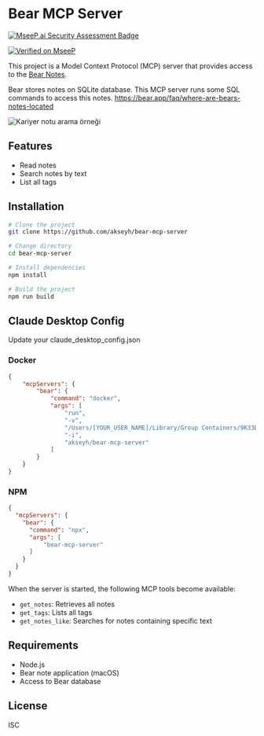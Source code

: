 # Bear MCP Server

[![MseeP.ai Security Assessment Badge](https://mseep.net/pr/akseyh-bear-mcp-server-badge.png)](https://mseep.ai/app/akseyh-bear-mcp-server)

[![Verified on MseeP](https://mseep.ai/badge.svg)](https://mseep.ai/app/4ba4aa63-76ae-41d7-9d41-851d9acf7013)

This project is a Model Context Protocol (MCP) server that provides access to the [Bear Notes](https://bear.app).

Bear stores notes on SQLite database. This MCP server runs some SQL commands to access this notes.
https://bear.app/faq/where-are-bears-notes-located

![Kariyer notu arama örneği](./assets/career-note-search-example.png)

## Features

- Read notes
- Search notes by text
- List all tags

## Installation

```bash
# Clone the project
git clone https://github.com/akseyh/bear-mcp-server

# Change directory
cd bear-mcp-server

# Install dependencies
npm install

# Build the project
npm run build
```

## Claude Desktop Config

Update your claude_desktop_config.json

### Docker
```json
{
    "mcpServers": {
        "bear": {
            "command": "docker",
            "args": [
                "run",
                "-v",
                "/Users/[YOUR_USER_NAME]/Library/Group Containers/9K33E3U3T4.net.shinyfrog.bear/Application Data:/app/db",
                "-i",
                "akseyh/bear-mcp-server"
            ]
        }
    }
}
```

### NPM
```json
{
  "mcpServers": {
    "bear": {
      "command": "npx",
      "args": [
          "bear-mcp-server"
      ]
    }
  }
}
```

When the server is started, the following MCP tools become available:

- `get_notes`: Retrieves all notes
- `get_tags`: Lists all tags
- `get_notes_like`: Searches for notes containing specific text

## Requirements

- Node.js
- Bear note application (macOS)
- Access to Bear database

## License

ISC
